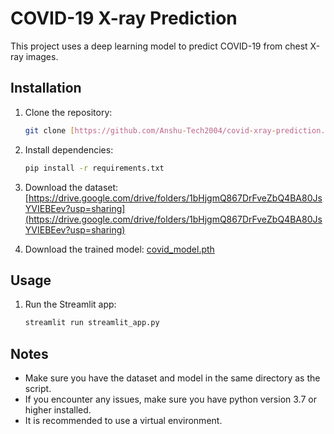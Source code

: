 # COVID-19 X-ray Prediction

This project uses a deep learning model to predict COVID-19 from chest X-ray images.

## Installation

1.  Clone the repository:

    ```bash
    git clone [https://github.com/Anshu-Tech2004/covid-xray-prediction.git](https://github.com/Anshu-Tech2004/covid-xray-prediction.git)
    ```

2.  Install dependencies:

    ```bash
    pip install -r requirements.txt
    ```

3.  Download the dataset: [https://drive.google.com/drive/folders/1bHjgmQ867DrFveZbQ4BA80JsYVIEBEev?usp=sharing](https://drive.google.com/drive/folders/1bHjgmQ867DrFveZbQ4BA80JsYVIEBEev?usp=sharing)
4.  Download the trained model: [covid_model.pth](covid_model.pth)

## Usage

1.  Run the Streamlit app:

    ```bash
    streamlit run streamlit_app.py
    ```

## Notes

* Make sure you have the dataset and model in the same directory as the script.
* If you encounter any issues, make sure you have python version 3.7 or higher installed.
* It is recommended to use a virtual environment.